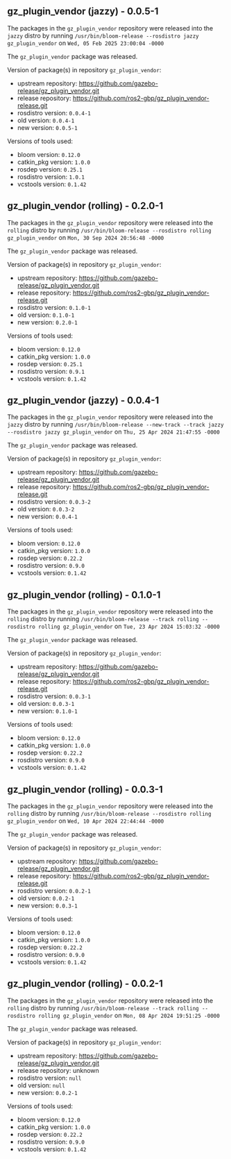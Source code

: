 ## gz_plugin_vendor (jazzy) - 0.0.5-1

The packages in the `gz_plugin_vendor` repository were released into the `jazzy` distro by running `/usr/bin/bloom-release --rosdistro jazzy gz_plugin_vendor` on `Wed, 05 Feb 2025 23:00:04 -0000`

The `gz_plugin_vendor` package was released.

Version of package(s) in repository `gz_plugin_vendor`:

- upstream repository: https://github.com/gazebo-release/gz_plugin_vendor.git
- release repository: https://github.com/ros2-gbp/gz_plugin_vendor-release.git
- rosdistro version: `0.0.4-1`
- old version: `0.0.4-1`
- new version: `0.0.5-1`

Versions of tools used:

- bloom version: `0.12.0`
- catkin_pkg version: `1.0.0`
- rosdep version: `0.25.1`
- rosdistro version: `1.0.1`
- vcstools version: `0.1.42`


## gz_plugin_vendor (rolling) - 0.2.0-1

The packages in the `gz_plugin_vendor` repository were released into the `rolling` distro by running `/usr/bin/bloom-release --rosdistro rolling gz_plugin_vendor` on `Mon, 30 Sep 2024 20:56:48 -0000`

The `gz_plugin_vendor` package was released.

Version of package(s) in repository `gz_plugin_vendor`:

- upstream repository: https://github.com/gazebo-release/gz_plugin_vendor.git
- release repository: https://github.com/ros2-gbp/gz_plugin_vendor-release.git
- rosdistro version: `0.1.0-1`
- old version: `0.1.0-1`
- new version: `0.2.0-1`

Versions of tools used:

- bloom version: `0.12.0`
- catkin_pkg version: `1.0.0`
- rosdep version: `0.25.1`
- rosdistro version: `0.9.1`
- vcstools version: `0.1.42`


## gz_plugin_vendor (jazzy) - 0.0.4-1

The packages in the `gz_plugin_vendor` repository were released into the `jazzy` distro by running `/usr/bin/bloom-release --new-track --track jazzy --rosdistro jazzy gz_plugin_vendor` on `Thu, 25 Apr 2024 21:47:55 -0000`

The `gz_plugin_vendor` package was released.

Version of package(s) in repository `gz_plugin_vendor`:

- upstream repository: https://github.com/gazebo-release/gz_plugin_vendor.git
- release repository: https://github.com/ros2-gbp/gz_plugin_vendor-release.git
- rosdistro version: `0.0.3-2`
- old version: `0.0.3-2`
- new version: `0.0.4-1`

Versions of tools used:

- bloom version: `0.12.0`
- catkin_pkg version: `1.0.0`
- rosdep version: `0.22.2`
- rosdistro version: `0.9.0`
- vcstools version: `0.1.42`


## gz_plugin_vendor (rolling) - 0.1.0-1

The packages in the `gz_plugin_vendor` repository were released into the `rolling` distro by running `/usr/bin/bloom-release --track rolling --rosdistro rolling gz_plugin_vendor` on `Tue, 23 Apr 2024 15:03:32 -0000`

The `gz_plugin_vendor` package was released.

Version of package(s) in repository `gz_plugin_vendor`:

- upstream repository: https://github.com/gazebo-release/gz_plugin_vendor.git
- release repository: https://github.com/ros2-gbp/gz_plugin_vendor-release.git
- rosdistro version: `0.0.3-1`
- old version: `0.0.3-1`
- new version: `0.1.0-1`

Versions of tools used:

- bloom version: `0.12.0`
- catkin_pkg version: `1.0.0`
- rosdep version: `0.22.2`
- rosdistro version: `0.9.0`
- vcstools version: `0.1.42`


## gz_plugin_vendor (rolling) - 0.0.3-1

The packages in the `gz_plugin_vendor` repository were released into the `rolling` distro by running `/usr/bin/bloom-release --rosdistro rolling gz_plugin_vendor` on `Wed, 10 Apr 2024 22:44:44 -0000`

The `gz_plugin_vendor` package was released.

Version of package(s) in repository `gz_plugin_vendor`:

- upstream repository: https://github.com/gazebo-release/gz_plugin_vendor.git
- release repository: https://github.com/ros2-gbp/gz_plugin_vendor-release.git
- rosdistro version: `0.0.2-1`
- old version: `0.0.2-1`
- new version: `0.0.3-1`

Versions of tools used:

- bloom version: `0.12.0`
- catkin_pkg version: `1.0.0`
- rosdep version: `0.22.2`
- rosdistro version: `0.9.0`
- vcstools version: `0.1.42`


## gz_plugin_vendor (rolling) - 0.0.2-1

The packages in the `gz_plugin_vendor` repository were released into the `rolling` distro by running `/usr/bin/bloom-release --track rolling --rosdistro rolling gz_plugin_vendor` on `Mon, 08 Apr 2024 19:51:25 -0000`

The `gz_plugin_vendor` package was released.

Version of package(s) in repository `gz_plugin_vendor`:

- upstream repository: https://github.com/gazebo-release/gz_plugin_vendor.git
- release repository: unknown
- rosdistro version: `null`
- old version: `null`
- new version: `0.0.2-1`

Versions of tools used:

- bloom version: `0.12.0`
- catkin_pkg version: `1.0.0`
- rosdep version: `0.22.2`
- rosdistro version: `0.9.0`
- vcstools version: `0.1.42`


